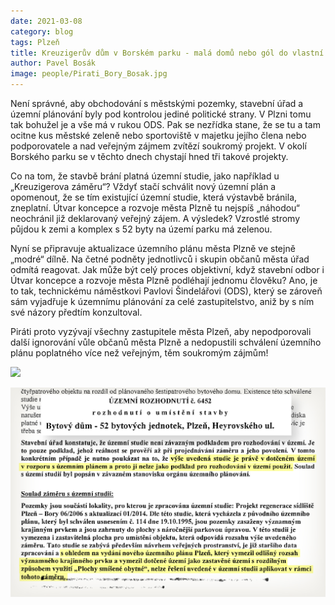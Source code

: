 ```yaml
---
date: 2021-03-08
category: blog
tags: Plzeň
title: Kreuzigerův dům v Borském parku - malá domů nebo gól do vlastní branky tvůrců územního plánu města Plzeň?
author: Pavel Bosák
image: people/Pirati_Bory_Bosak.jpg
---
```


Není správné, aby obchodování s městskými pozemky, stavební úřad a územní plánování byly pod kontrolou jediné politické strany. V Plzni tomu tak bohužel je a vše má v rukou ODS. Pak se nezřídka stane, že se tu a tam ocitne kus městské zeleně nebo sportoviště v majetku jejího člena nebo podporovatele a nad veřejným zájmem zvítězí soukromý projekt. V okolí Borského parku se v těchto dnech chystají hned tři takové projekty.

Co na tom, že stavbě brání platná územní studie, jako například u „Kreuzigerova záměru“? Vždyť stačí schválit nový územní plán a opomenout, že se tím existující územní studie, která výstavbě bránila, zneplatní. Útvar koncepce a rozvoje města Plzně tu nejspíš „náhodou“ neochránil již deklarovaný veřejný zájem. A výsledek? Vzrostlé stromy půjdou k zemi a komplex s 52 byty na území parku má zelenou.

Nyní se připravuje aktualizace územního plánu města Plzně ve stejně „modré“ dílně. Na četné podněty jednotlivců i skupin občanů města úřad odmítá reagovat. Jak může být celý proces objektivní, když stavební odbor i Útvar koncepce a rozvoje města Plzně podléhají jednomu člověku? Ano, je to tak, technickému náměstkovi Pavlovi Šindelářovi (ODS), který se zároveň sám vyjadřuje k územnímu plánování za celé zastupitelstvo, aniž by s ním své názory předtím konzultoval.

Piráti proto vyzývají všechny zastupitele města Plzeň, aby nepodporovali další ignorování vůle občanů města Plzně a nedopustili schválení územního plánu poplatného více než veřejným, těm soukromým zájmům!

![](/assets/img/posts/Regenerace_sídliste_Plzen_BORY.jpg)

![](/assets/img/posts/z-UR-borsk-_park.jpg)
